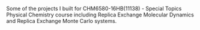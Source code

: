 Some of the projects I built for CHM6580-16HB(11138) - Special Topics Physical Chemistry course including Replica Exchange Molecular Dynamics and Replica Exchange Monte Carlo systems. 
